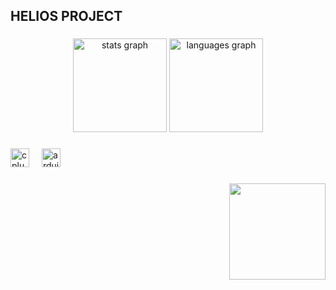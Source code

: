 <h2 align="left">HELIOS PROJECT</h2>

###

<div align="center">
  <img src="https://github-readme-stats.vercel.app/api?username=Mah0o&hide_title=false&hide_rank=false&show_icons=true&include_all_commits=true&count_private=true&disable_animations=false&theme=merko&locale=fr&hide_border=false&custom_title=Helios%20Project%20Stats" height="150" alt="stats graph"  />
  <img src="https://github-readme-stats.vercel.app/api/top-langs?username=Mah0o&locale=fr&hide_title=false&layout=compact&card_width=320&langs_count=5&theme=merko&hide_border=false" height="150" alt="languages graph"  />
</div>

###

<div align="left">
  <img src="https://cdn.jsdelivr.net/gh/devicons/devicon/icons/cplusplus/cplusplus-original.svg" height="30" alt="cplusplus logo"  />
  <img width="12" />
  <img src="https://cdn.jsdelivr.net/gh/devicons/devicon/icons/arduino/arduino-original.svg" height="30" alt="arduino logo"  />
</div>

###

<img align="right" height="154" src="https://i.ibb.co/vcxrnX4/Screenshot-2.png"  />

###



